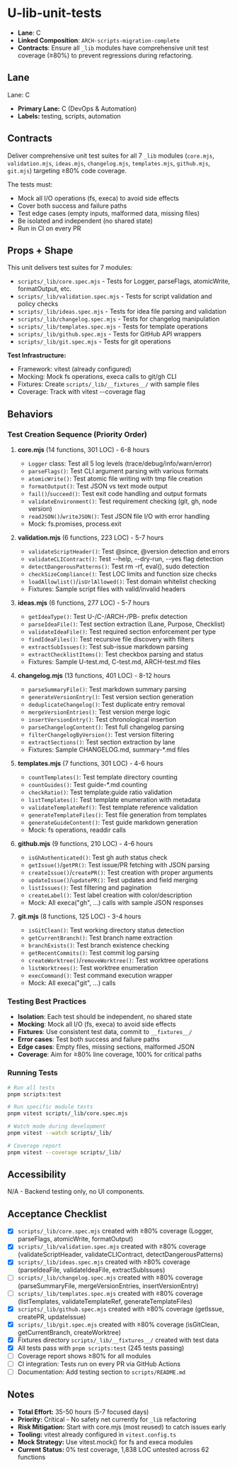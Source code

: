 # U-lib-unit-tests

- **Lane**: C
- **Linked Composition**: `ARCH-scripts-migration-complete`
- **Contracts**: Ensure all `_lib` modules have comprehensive unit test coverage (≥80%) to prevent regressions during refactoring.

## Lane

Lane: C

- **Primary Lane:** C (DevOps & Automation)
- **Labels:** testing, scripts, automation

## Contracts

Deliver comprehensive unit test suites for all 7 `_lib` modules (`core.mjs`, `validation.mjs`, `ideas.mjs`, `changelog.mjs`, `templates.mjs`, `github.mjs`, `git.mjs`) targeting ≥80% code coverage.

The tests must:

- Mock all I/O operations (fs, execa) to avoid side effects
- Cover both success and failure paths
- Test edge cases (empty inputs, malformed data, missing files)
- Be isolated and independent (no shared state)
- Run in CI on every PR

## Props + Shape

This unit delivers test suites for 7 modules:

- `scripts/_lib/core.spec.mjs` - Tests for Logger, parseFlags, atomicWrite, formatOutput, etc.
- `scripts/_lib/validation.spec.mjs` - Tests for script validation and policy checks
- `scripts/_lib/ideas.spec.mjs` - Tests for idea file parsing and validation
- `scripts/_lib/changelog.spec.mjs` - Tests for changelog manipulation
- `scripts/_lib/templates.spec.mjs` - Tests for template operations
- `scripts/_lib/github.spec.mjs` - Tests for GitHub API wrappers
- `scripts/_lib/git.spec.mjs` - Tests for git operations

**Test Infrastructure:**

- Framework: vitest (already configured)
- Mocking: Mock fs operations, execa calls to git/gh CLI
- Fixtures: Create `scripts/_lib/__fixtures__/` with sample files
- Coverage: Track with vitest --coverage flag

## Behaviors

### Test Creation Sequence (Priority Order)

1. **core.mjs** (14 functions, 301 LOC) - 6-8 hours
   - `Logger` class: Test all 5 log levels (trace/debug/info/warn/error)
   - `parseFlags()`: Test CLI argument parsing with various formats
   - `atomicWrite()`: Test atomic file writing with tmp file creation
   - `formatOutput()`: Test JSON vs text mode output
   - `fail()`/`succeed()`: Test exit code handling and output formats
   - `validateEnvironment()`: Test requirement checking (git, gh, node version)
   - `readJSON()`/`writeJSON()`: Test JSON file I/O with error handling
   - Mock: fs.promises, process.exit

2. **validation.mjs** (6 functions, 223 LOC) - 5-7 hours
   - `validateScriptHeader()`: Test @since, @version detection and errors
   - `validateCLIContract()`: Test --help, --dry-run, --yes flag detection
   - `detectDangerousPatterns()`: Test rm -rf, eval(), sudo detection
   - `checkSizeCompliance()`: Test LOC limits and function size checks
   - `loadAllowlist()`/`isUrlAllowed()`: Test domain whitelist checking
   - Fixtures: Sample script files with valid/invalid headers

3. **ideas.mjs** (6 functions, 277 LOC) - 5-7 hours
   - `getIdeaType()`: Test U-/C-/ARCH-/PB- prefix detection
   - `parseIdeaFile()`: Test section extraction (Lane, Purpose, Checklist)
   - `validateIdeaFile()`: Test required section enforcement per type
   - `findIdeaFiles()`: Test recursive file discovery with filters
   - `extractSubIssues()`: Test sub-issue markdown parsing
   - `extractChecklistItems()`: Test checkbox parsing and status
   - Fixtures: Sample U-test.md, C-test.md, ARCH-test.md files

4. **changelog.mjs** (13 functions, 401 LOC) - 8-12 hours
   - `parseSummaryFile()`: Test markdown summary parsing
   - `generateVersionEntry()`: Test version section generation
   - `deduplicateChangelog()`: Test duplicate entry removal
   - `mergeVersionEntries()`: Test version merge logic
   - `insertVersionEntry()`: Test chronological insertion
   - `parseChangelogContent()`: Test full changelog parsing
   - `filterChangelogByVersion()`: Test version filtering
   - `extractSections()`: Test section extraction by lane
   - Fixtures: Sample CHANGELOG.md, summary-\*.md files

5. **templates.mjs** (7 functions, 301 LOC) - 4-6 hours
   - `countTemplates()`: Test template directory counting
   - `countGuides()`: Test guide-\*.md counting
   - `checkRatio()`: Test template:guide ratio validation
   - `listTemplates()`: Test template enumeration with metadata
   - `validateTemplateRef()`: Test template reference validation
   - `generateTemplateFiles()`: Test file generation from templates
   - `generateGuideContent()`: Test guide markdown generation
   - Mock: fs operations, readdir calls

6. **github.mjs** (9 functions, 210 LOC) - 4-6 hours
   - `isGhAuthenticated()`: Test gh auth status check
   - `getIssue()`/`getPR()`: Test issue/PR fetching with JSON parsing
   - `createIssue()`/`createPR()`: Test creation with proper arguments
   - `updateIssue()`/`updatePR()`: Test updates and field merging
   - `listIssues()`: Test filtering and pagination
   - `createLabel()`: Test label creation with color/description
   - Mock: All execa("gh", ...) calls with sample JSON responses

7. **git.mjs** (8 functions, 125 LOC) - 3-4 hours
   - `isGitClean()`: Test working directory status detection
   - `getCurrentBranch()`: Test branch name extraction
   - `branchExists()`: Test branch existence checking
   - `getRecentCommits()`: Test commit log parsing
   - `createWorktree()`/`removeWorktree()`: Test worktree operations
   - `listWorktrees()`: Test worktree enumeration
   - `execCommand()`: Test command execution wrapper
   - Mock: All execa("git", ...) calls

### Testing Best Practices

- **Isolation**: Each test should be independent, no shared state
- **Mocking**: Mock all I/O (fs, execa) to avoid side effects
- **Fixtures**: Use consistent test data, commit to `__fixtures__/`
- **Error cases**: Test both success and failure paths
- **Edge cases**: Empty files, missing sections, malformed JSON
- **Coverage**: Aim for ≥80% line coverage, 100% for critical paths

### Running Tests

```bash
# Run all tests
pnpm scripts:test

# Run specific module tests
pnpm vitest scripts/_lib/core.spec.mjs

# Watch mode during development
pnpm vitest --watch scripts/_lib/

# Coverage report
pnpm vitest --coverage scripts/_lib/
```

## Accessibility

N/A - Backend testing only, no UI components.

## Acceptance Checklist

- [x] `scripts/_lib/core.spec.mjs` created with ≥80% coverage (Logger, parseFlags, atomicWrite, formatOutput)
- [x] `scripts/_lib/validation.spec.mjs` created with ≥80% coverage (validateScriptHeader, validateCLIContract, detectDangerousPatterns)
- [x] `scripts/_lib/ideas.spec.mjs` created with ≥80% coverage (parseIdeaFile, validateIdeaFile, extractSubIssues)
- [ ] `scripts/_lib/changelog.spec.mjs` created with ≥80% coverage (parseSummaryFile, mergeVersionEntries, insertVersionEntry)
- [ ] `scripts/_lib/templates.spec.mjs` created with ≥80% coverage (listTemplates, validateTemplateRef, generateTemplateFiles)
- [x] `scripts/_lib/github.spec.mjs` created with ≥80% coverage (getIssue, createPR, updateIssue)
- [x] `scripts/_lib/git.spec.mjs` created with ≥80% coverage (isGitClean, getCurrentBranch, createWorktree)
- [x] Fixtures directory `scripts/_lib/__fixtures__/` created with test data
- [x] All tests pass with `pnpm scripts:test` (245 tests passing)
- [ ] Coverage report shows ≥80% for all modules
- [ ] CI integration: Tests run on every PR via GitHub Actions
- [ ] Documentation: Add testing section to `scripts/README.md`

## Notes

- **Total Effort:** 35-50 hours (5-7 focused days)
- **Priority:** Critical - No safety net currently for `_lib` refactoring
- **Risk Mitigation:** Start with core.mjs (most reused) to catch issues early
- **Tooling:** vitest already configured in `vitest.config.ts`
- **Mock Strategy:** Use vitest.mock() for fs and execa modules
- **Current Status:** 0% test coverage, 1,838 LOC untested across 62 functions
